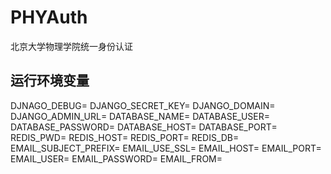 # PHYAuth

北京大学物理学院统一身份认证

## 运行环境变量

DJNAGO_DEBUG=
DJANGO_SECRET_KEY=
DJANGO_DOMAIN=
DJANGO_ADMIN_URL=
DATABASE_NAME=
DATABASE_USER=
DATABASE_PASSWORD=
DATABASE_HOST=
DATABASE_PORT=
REDIS_PWD=
REDIS_HOST=
REDIS_PORT=
REDIS_DB=
EMAIL_SUBJECT_PREFIX=
EMAIL_USE_SSL=
EMAIL_HOST=
EMAIL_PORT=
EMAIL_USER=
EMAIL_PASSWORD=
EMAIL_FROM=

